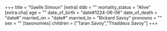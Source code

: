+++
title = "Gaelle Simoun"
[extra]
ddb = ""
mortality_status = "Alive"
[extra.cha]
age = ""
date_of_birth = "date#1224-06-06"
date_of_death = "date#"
married_on = "date#"
married_to = "Rickard Savoy"
pronouns = ""
sex = ""
[taxonomies]
children = ["Taran Savoy","Thaddeus Savoy"]
+++

